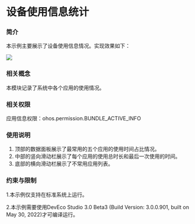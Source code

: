 #  设备使用信息统计

### 简介

本示例主要展示了设备使用信息情况。实现效果如下：

![](screenshots/devices/main.png)

### 相关概念

本模块记录了系统中各个应用的使用情况。

### 相关权限

应用信息权限：ohos.permission.BUNDLE_ACTIVE_INFO

### 使用说明

1. 顶部的数据面板展示了最常用的五个应用的使用时间占比情况。
2. 中部的竖向滑动栏展示了每个应用的使用总时长和最后一次使用的时间。
3. 底部的横向滑动栏展示了不常用应用列表。

### 约束与限制

1.本示例仅支持在标准系统上运行。

2.本示例需要使用DevEco Studio 3.0 Beta3 (Build Version: 3.0.0.901, built on May 30, 2022)才可编译运行。